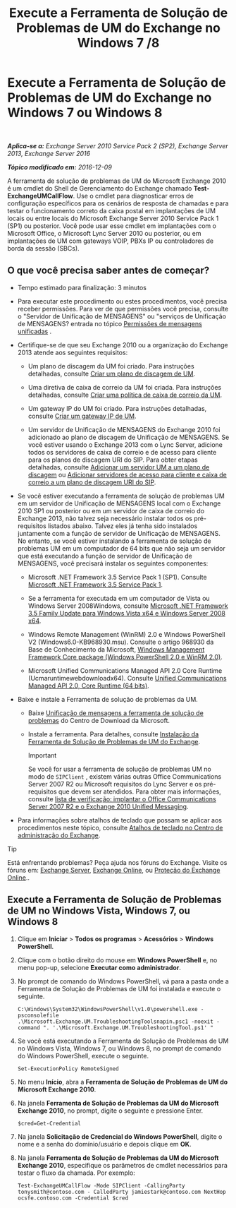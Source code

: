 ﻿---
title: 'Execute a Ferramenta de Solução de Problemas de UM do Exchange no Windows 7 /8'
TOCTitle: Execute a Ferramenta de Solução de Problemas de UM do Exchange no Windows 7 ou Windows 8
ms:assetid: 98d6869d-ee4a-4088-849d-ef75b0f5d932
ms:mtpsurl: https://technet.microsoft.com/pt-br/library/Ff851872(v=EXCHG.150)
ms:contentKeyID: 56270512
ms.date: 05/22/2018
mtps_version: v=EXCHG.150
ms.translationtype: MT
---

# Execute a Ferramenta de Solução de Problemas de UM do Exchange no Windows 7 ou Windows 8

 

_**Aplica-se a:** Exchange Server 2010 Service Pack 2 (SP2), Exchange Server 2013, Exchange Server 2016_

_**Tópico modificado em:** 2016-12-09_

A ferramenta de solução de problemas de UM do Microsoft Exchange 2010 é um cmdlet do Shell de Gerenciamento do Exchange chamado **Test-ExchangeUMCallFlow**. Use o cmdlet para diagnosticar erros de configuração específicos para os cenários de resposta de chamadas e para testar o funcionamento correto da caixa postal em implantações de UM locais ou entre locais do Microsoft Exchange Server 2010 Service Pack 1 (SP1) ou posterior. Você pode usar esse cmdlet em implantações com o Microsoft Office, o Microsoft Lync Server 2010 ou posterior, ou em implantações de UM com gateways VOIP, PBXs IP ou controladores de borda da sessão (SBCs).

## O que você precisa saber antes de começar?

  - Tempo estimado para finalização: 3 minutos

  - Para executar este procedimento ou estes procedimentos, você precisa receber permissões. Para ver de que permissões você precisa, consulte o "Servidor de Unificação de MENSAGENS" ou "serviços de Unificação de MENSAGENS? entrada no tópico [Permissões de mensagens unificadas](unified-messaging-permissions-exchange-2013-help.md) .

  - Certifique-se de que seu Exchange 2010 ou a organização do Exchange 2013 atende aos seguintes requisitos:
    
      - Um plano de discagem da UM foi criado. Para instruções detalhadas, consulte [Criar um plano de discagem de UM](https://docs.microsoft.com/pt-br/exchange/voice-mail-unified-messaging/connect-voice-mail-system/create-um-dial-plan).
    
      - Uma diretiva de caixa de correio da UM foi criada. Para instruções detalhadas, consulte [Criar uma política de caixa de correio da UM](https://docs.microsoft.com/pt-br/exchange/voice-mail-unified-messaging/set-up-voice-mail/create-um-mailbox-policy).
    
      - Um gateway IP do UM foi criado. Para instruções detalhadas, consulte [Criar um gateway IP de UM](https://docs.microsoft.com/pt-br/exchange/voice-mail-unified-messaging/connect-voice-mail-system/create-um-ip-gateway).
    
      - Um servidor de Unificação de MENSAGENS do Exchange 2010 foi adicionado ao plano de discagem de Unificação de MENSAGENS. Se você estiver usando o Exchange 2013 com o Lync Server, adicione todos os servidores de caixa de correio e de acesso para cliente para os planos de discagem URI do SIP. Para obter etapas detalhadas, consulte [Adicionar um servidor UM a um plano de discagem](https://go.microsoft.com/fwlink/p/?linkid=313051) ou [Adicionar servidores de acesso para cliente e caixa de correio a um plano de discagem URI do SIP](add-mailbox-and-client-access-servers-to-a-sip-uri-dial-plan-exchange-2013-help.md).

  - Se você estiver executando a ferramenta de solução de problemas UM em um servidor de Unificação de MENSAGENS local com o Exchange 2010 SP1 ou posterior ou em um servidor de caixa de correio do Exchange 2013, não talvez seja necessário instalar todos os pré-requisitos listados abaixo. Talvez eles já tenha sido instalados juntamente com a função de servidor de Unificação de MENSAGENS. No entanto, se você estiver instalando a ferramenta de solução de problemas UM em um computador de 64 bits que não seja um servidor que está executando a função de servidor de Unificação de MENSAGENS, você precisará instalar os seguintes componentes:
    
      - Microsoft .NET Framework 3.5 Service Pack 1 (SP1). Consulte [Microsoft .NET Framework 3.5 Service Pack 1](https://go.microsoft.com/fwlink/p/?linkid=152380).
    
      - Se a ferramenta for executada em um computador de Vista ou Windows Server 2008Windows, consulte [Microsoft .NET Framework 3.5 Family Update para Windows Vista x64 e Windows Server 2008 x64](https://go.microsoft.com/fwlink/p/?linkid=178998).
    
      - Windows Remote Management (WinRM) 2.0 e Windows PowerShell V2 (Windows6.0-KB968930.msu). Consulte o artigo 968930 da Base de Conhecimento da Microsoft, [Windows Management Framework Core package (Windows PowerShell 2.0 e WinRM 2.0)](http://go.microsoft.com/fwlink/p/?linkid=3052&kbid=968930).
    
      - Microsoft Unified Communications Managed API 2.0 Core Runtime (Ucmaruntimewebdownloadx64). Consulte [Unified Communications Managed API 2.0, Core Runtime (64 bits)](https://go.microsoft.com/fwlink/p/?linkid=198175).

  - Baixe e instale a Ferramenta de solução de problemas da UM.
    
      - Baixe [Unificação de mensagens a ferramenta de solução de problemas](https://go.microsoft.com/fwlink/p/?linkid=182625) do Centro de Download da Microsoft.
    
      - Instale a ferramenta. Para detalhes, consulte [Instalação da Ferramenta de Solução de Problemas de UM do Exchange](install-the-exchange-um-troubleshooting-tool-exchange-2013-help.md).
        

        > [!IMPORTANT]
        > Se você for usar a ferramenta de solução de problemas UM no modo de <CODE>SIPClient</CODE> , existem várias outras Office Communications Server 2007 R2 ou Microsoft requisitos do Lync Server e os pré-requisitos que devem ser atendidos. Para obter mais informações, consulte <A href="https://go.microsoft.com/fwlink/p/?linkid=311961">lista de verificação: implantar o Office Communications Server 2007 R2 e o Exchange 2010 Unified Messaging</A>.



  - Para informações sobre atalhos de teclado que possam se aplicar aos procedimentos neste tópico, consulte [Atalhos de teclado no Centro de administração do Exchange](keyboard-shortcuts-in-the-exchange-admin-center-exchange-online-protection-help.md).


> [!TIP]
> Está enfrentando problemas? Peça ajuda nos fóruns do Exchange. Visite os fóruns em: <A href="https://go.microsoft.com/fwlink/p/?linkid=60612">Exchange Server</A>, <A href="https://go.microsoft.com/fwlink/p/?linkid=267542">Exchange Online</A>, ou <A href="https://go.microsoft.com/fwlink/p/?linkid=285351">Proteção do Exchange Online</A>..



## Execute a Ferramenta de Solução de Problemas de UM no Windows Vista, Windows 7, ou Windows 8

1.  Clique em **Iniciar** \> **Todos os programas** \> **Acessórios** \> **Windows PowerShell**.

2.  Clique com o botão direito do mouse em **Windows PowerShell** e, no menu pop-up, selecione **Executar como administrador**.

3.  No prompt de comando do Windows PowerShell, vá para a pasta onde a Ferramenta de Solução de Problemas de UM foi instalada e execute o seguinte.
    
        C:\Windows\System32\WindowsPowerShell\v1.0\powershell.exe -psconsolefile .\Microsoft.Exchange.UM.TroubleshootingToolsnapin.psc1 -noexit -command ". '.\Microsoft.Exchange.UM.TroubleshootingTool.ps1' "

4.  Se você está executando a Ferramenta de Solução de Problemas de UM no Windows Vista, Windows 7, ou Windows 8, no prompt de comando do Windows PowerShell, execute o seguinte.
    
        Set-ExecutionPolicy RemoteSigned

5.  No menu **Início**, abra a **Ferramenta de Solução de Problemas de UM do Microsoft Exchange 2010**.

6.  Na janela **Ferramenta de Solução de Problemas da UM do Microsoft Exchange 2010**, no prompt, digite o seguinte e pressione Enter.
    
        $cred=Get-Credential

7.  Na janela **Solicitação de Credencial do Windows PowerShell**, digite o nome e a senha do domínio/usuário e depois clique em **OK**.

8.  Na janela **Ferramenta de Solução de Problemas da UM do Microsoft Exchange 2010**, especifique os parâmetros de cmdlet necessários para testar o fluxo da chamada. Por exemplo:
    
        Test-ExchangeUMCallFlow -Mode SIPClient -CallingParty tonysmith@contoso.com - CalledParty jamiestark@contoso.com NextHop ocsfe.contoso.com -Credential $cred


